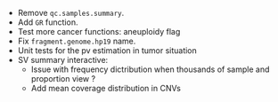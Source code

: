 + Remove `qc.samples.summary`.
+ Add `GR` function.
+ Test more cancer functions: aneuploidy flag
+ Fix `fragment.genome.hp19` name.
+ Unit tests for the pv estimation in tumor situation
+ SV summary interactive:
    + Issue with frequency dictribution when thousands of sample and proportion view ?
    + Add mean coverage distribution in CNVs
